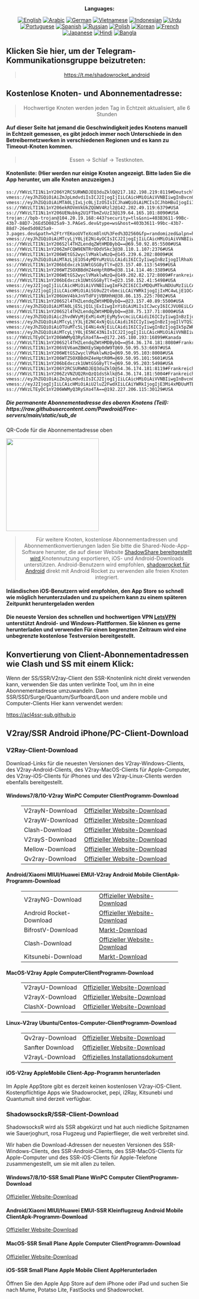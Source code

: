 
<div align="center">

**Languages:**

[![English](https://img.shields.io/badge/Language-English-red?style=for-the-badge)](README-en.md)
[![Arabic](https://img.shields.io/badge/Language-Arabic-red?style=for-the-badge)](README-ar.md)
[![German](https://img.shields.io/badge/Language-German-red?style=for-the-badge)](README-de.md)
[![Vietnamese](https://img.shields.io/badge/Language-Vietnamese-red?style=for-the-badge)](README-vi.md)
[![Indonesian](https://img.shields.io/badge/Language-Indonesian-red?style=for-the-badge)](README-id.md)
[![Urdu](https://img.shields.io/badge/Language-Urdu-red?style=for-the-badge)](README-ur-PK.md)
[![Portuguese](https://img.shields.io/badge/Language-Portuguese-red?style=for-the-badge)](README-pt-BR.md)
[![Spanish](https://img.shields.io/badge/Language-Spanish-red?style=for-the-badge)](README-es.md)
[![Russian](https://img.shields.io/badge/Language-Russian-red?style=for-the-badge)](README-ru.md)
[![Polish](https://img.shields.io/badge/Language-Polish-red?style=for-the-badge)](README-pl.md)
[![Korean](https://img.shields.io/badge/Language-Korean-red?style=for-the-badge)](README-ko-KR.md)
[![French](https://img.shields.io/badge/Language-French-red?style=for-the-badge)](README-fr.md)
[![Japanese](https://img.shields.io/badge/Language-Japanese-red?style=for-the-badge)](README-ja.md)
[![Hindi](https://img.shields.io/badge/Language-Hindi-red?style=for-the-badge)](README-hi.md)
[![Bangla](https://img.shields.io/badge/Language-Bangla-red?style=for-the-badge)](README-bn.md)

</div>
<h2>Klicken Sie hier, um der Telegram-Kommunikationsgruppe beizutreten:</h2>
 <blockquote>
 <p style="text-align: center;"><a href="https://t.me/shadowrocket_android">https://t.me/shadowrocket_android</a></p>
 </blockquote>
 <h2>Kostenlose Knoten- und Abonnementadresse:</h2>
 <blockquote>
 <p style="text-align: center;">Hochwertige Knoten werden jeden Tag in Echtzeit aktualisiert, alle 6 Stunden</p>
 </blockquote>
 <h4>Auf dieser Seite hat jemand die Geschwindigkeit jedes Knotens manuell in Echtzeit gemessen, es gibt jedoch immer noch Unterschiede in den Betreibernetzwerken in verschiedenen Regionen und es kann zu Timeout-Knoten kommen. </h4>
 <blockquote>
 <p style="text-align: center;">Essen -> Schlaf -> Testknoten. </p>
 </blockquote>
 <h4>Knotenliste: (Hier werden nur einige Knoten angezeigt. Bitte laden Sie die App herunter, um alle Knoten anzuzeigen.)</h4>
    
```
ss://YWVzLTI1Ni1nY206Y2RCSURWNDJEQ3duZklO@217.182.198.219:8119#Deutschland
vmess://eyJhZGQiOiAiZmJpLmdvdiIsICJ2IjogIjIiLCAicHMiOiAiVVNBIiwgInBvcnQiOiAyMDgyLCAiaWQiOiAiNWYzZjA5YWQtODljYi00ZTk0LWE3YWQtYWE4MjM5OTEzNTU1IiwgImFpZCI6ICIwIiwgIm5ldCI6ICJ3cyIsICJ0eXBlIjogIiIsICJob3N0IjogImlwMy42OTI5MTk4Lnh5eiIsICJwYXRoIjogImdpdGh1Yi5jb20vQWx2aW45OTk5IiwgInRscyI6ICIifQ==
vmess://eyJhZGQiOiAiMTA0LjIxLjc0LjIzOSIsICJhaWQiOiAiMCIsICJhbHBuIjogIiIsICJmcCI6ICIiLCAiaG9zdCI6ICJhZnJobXMwNy54Zml4ZWRmbG9hdC5jZmQiLCAiaWQiOiAiYTE2NTVmNTEtMWUyMC00YTkyLThhMTEtYjdjYTMwYTdhMzUzIiwgIm5ldCI6ICJ3cyIsICJwYXRoIjogIi9saW5rd3MiLCAicG9ydCI6ICI0NDMiLCAic2N5IjogImF1dG8iLCAic25pIjogImFmcmhtczA3LnhmaXhlZGZsb2F0LmNmZCIsICJ0bHMiOiAidGxzIiwgInR5cGUiOiAiIiwgInYiOiAiMiIsICJwcyI6ICJVU0EifQ==
ss://YWVzLTI1Ni1nY206ekROVmVkUkZQUWV4Rzl2@142.202.49.119:6379#USA
ss://YWVzLTI1Ni1nY206UENubkg2U1FTbmZvUzI3@139.64.165.101:8090#USA
trojan://bpb-trojan@104.20.19.168:443?security=tls&sni=403B3611-99Bc-43b7-88D7-26Ed5D0825a9-3.PAGeS.dev&type=ws&host=403b3611-99bc-43b7-88d7-26ed5d0825a9-3.pages.dev&path=%2FtrYEKooUVTeXcm8lnU%3Fed%3D2560&fp=randomized&alpn=h2%2Chttp%2F1.1#USA
vmess://eyJhZGQiOiAiMTcyLjY0LjE2Ni4yOCIsICJ2IjogIjIiLCAicHMiOiAiVVNBIiwgInBvcnQiOiAyMDgyLCAiaWQiOiAiNWYzZjA5YWQtODljYi00ZTk0LWE3YWQtYWE4MjM5OTEzNTU1IiwgImFpZCI6ICIwIiwgIm5ldCI6ICJ3cyIsICJ0eXBlIjogIiIsICJob3N0IjogImlwMy42OTI5MTk4Lnh5eiIsICJwYXRoIjogImdpdGh1Yi5jb20vQWx2aW45OTk5IiwgInRscyI6ICIifQ==
ss://YWVzLTI1Ni1nY206S2l4THZLendqZWtHMDBybQ==@69.50.92.85:5500#USA
ss://YWVzLTI1Ni1nY206ZmFCQW9ENTRrODdVSkc3@38.110.1.107:2376#USA
ss://YWVzLTI1Ni1nY206WEtGS2wyclVMaklwNzQ=@145.239.6.202:8009#UK
vmess://eyJhZGQiOiAiMTAzLjE1OS4yMDYuMzUiLCAidiI6ICIyIiwgInBzIjogIlRhaXdhbiIsICJwb3J0IjogMzE5NDUsICJpZCI6ICJlMmU1MTFiMC03ZGVmLTRlMWItZDIzOC02Y2I1MzkxYjJlM2YiLCAiYWlkIjogIjAiLCAibmV0IjogIndzIiwgInR5cGUiOiAiIiwgImhvc3QiOiAiIiwgInBhdGgiOiAiLyIsICJ0bHMiOiAiIn0=
ss://YWVzLTI1Ni1nY206bEdxczk1UWtGSG8yTlY=@23.157.40.113:5499#USA
ss://YWVzLTI1Ni1nY206WTZSOXBBdHZ4eHptR0M=@38.114.114.46:3389#USA
ss://YWVzLTI1Ni1nY206WEtGS2wyclVMaklwNzQ=@149.202.82.172:8009#Frankreich
ss://YWVzLTI1Ni1nY206bEdxczk1UWtGSG8yTlY=@23.150.152.41:5498#USA
vmess://eyJ2IjogIjIiLCAicHMiOiAiVVNBIiwgImFkZCI6ICIxMDQuMTkuNDUuMzIiLCAicG9ydCI6ICIyMDk1IiwgImlkIjogIjdhNzM3ZjQxLWI3OTItNDI2MC05NGZmLTNkODY0ZGE2N2I4MCIsICJhaWQiOiAiMCIsICJzY3kiOiAiYXV0byIsICJuZXQiOiAid3MiLCAidHlwZSI6ICJub25lIiwgImhvc3QiOiAib25lYS5mbGhhLnJ1IiwgInBhdGgiOiAiLyIsICJ0bHMiOiAiIiwgInNuaSI6ICIiLCAiYWxwbiI6ICIifQ==
vmess://eyJ2IjogIjIiLCAicHMiOiAiSG9uZ2tvbmciLCAiYWRkIjogIjIxMC4wLjE1OC4yMTkiLCAicG9ydCI6ICIxMjkwOSIsICJpZCI6ICI4MjU5Y2IxYy1kZDZjLTQ3MzktOWM4OC1hZjU1MGQ5Nzc1MjUiLCAiYWlkIjogIjAiLCAic2N5IjogImF1dG8iLCAibmV0IjogIndzIiwgInR5cGUiOiAiIiwgImhvc3QiOiAiMTkubHdkaC51cyIsICJwYXRoIjogIi8iLCAidGxzIjogInRscyIsICJzbmkiOiAiMTkubHdkaC51cyIsICJ0ZXN0X25hbWUiOiAiSEsifQ==
ss://YWVzLTI1Ni1nY206UmV4bkJnVTdFVjVBRHhH@38.86.135.225:7002#USA
ss://YWVzLTI1Ni1nY206S2l4THZLendqZWtHMDBybQ==@23.157.40.89:5500#USA
vmess://eyJhZGQiOiAiMTA0LjE5LjQ1LjExIiwgInYiOiAiMiIsICJwcyI6ICJVU0EiLCAicG9ydCI6IDIwOTUsICJpZCI6ICIxOGQ5NjE5MC1jMTBmLTQ0OGYtYTgyYS0yZDM2ZGY1YzNjZGUiLCAiYWlkIjogIjAiLCAibmV0IjogIndzIiwgInR5cGUiOiAiIiwgImhvc3QiOiAiaXAyLjYwMTY3MjUueHl6IiwgInBhdGgiOiAiZ2l0aHViLmNvbS9BbHZpbjk5OTkiLCAidGxzIjogIiJ9
ss://YWVzLTI1Ni1nY206S2l4THZLendqZWtHMDBybQ==@38.75.137.71:8000#USA
vmess://eyJhZGQiOiAic2hvdWVyMjExMi4xMjEyMy5vcmciLCAidiI6ICIyIiwgInBzIjogIlNcdTAwZmNka29yZWEiLCAicG9ydCI6IDMwMDAzLCAiaWQiOiAiNGFlOTg3YTktZjllNi00OWYwLTk1YWQtZThmMzc1Njc4ZDYyIiwgImFpZCI6ICIwIiwgIm5ldCI6ICJ3cyIsICJ0eXBlIjogIiIsICJob3N0IjogInd3dy5iYWlkdS5jb20iLCAicGF0aCI6ICIvMTIxMjMub3JnIiwgInRscyI6ICJ0bHMifQ==
vmess://eyJhZGQiOiAiMTcyLjY3LjE2NC4xNjQiLCAidiI6ICIyIiwgInBzIjogIlVTQSIsICJwb3J0IjogNDQzLCAiaWQiOiAiYTE2NTVmNTEtMWUyMC00YTkyLThhMTEtYjdjYTMwYTdhMzUzIiwgImFpZCI6ICIwIiwgIm5ldCI6ICJ3cyIsICJ0eXBlIjogIiIsICJob3N0IjogImFmcmhtczA3LnhmaXhlZGZsb2F0LmNmZCIsICJwYXRoIjogIi9saW5rd3MiLCAidGxzIjogInRscyJ9
vmess://eyJhZGQiOiAiOTUuMTc5LjE4Ni4xNjEiLCAidiI6ICIyIiwgInBzIjogIk5pZWRlcmxhbmRlIiwgInBvcnQiOiA0NDMsICJpZCI6ICJkZmJiYzhkZS04YTRmLTQwN2QtODA2OS02ZGUzOGQ4M2M0ZTEiLCAiYWlkIjogIjAiLCAibmV0IjogIndzIiwgInR5cGUiOiAiIiwgImhvc3QiOiAiaGRmeTRzMmQxLmZvcmlyYW4udHJhZGUiLCAicGF0aCI6ICIvV2dDbXA4cHhSV0J0TFRsVEwiLCAidGxzIjogInRscyJ9
vmess://eyJhZGQiOiAiMTcyLjY0LjE5NC43NiIsICJ2IjogIjIiLCAicHMiOiAiVVNBIiwgInBvcnQiOiAyMDk1LCAiaWQiOiAiMThkOTYxOTAtYzEwZi00NDhmLWE4MmEtMmQzNmRmNWMzY2RlIiwgImFpZCI6ICIwIiwgIm5ldCI6ICJ3cyIsICJ0eXBlIjogIiIsICJob3N0IjogImlwMi42MDE2NzI1Lnh5eiIsICJwYXRoIjogImdpdGh1Yi5jb20vQWx2aW45OTk5IiwgInRscyI6ICIifQ==
ss://YWVzLTEyOC1nY206WWMyQ3RySXo4TA==@172.245.180.193:16899#Kanada
ss://YWVzLTI1Ni1nY206S2l4THZLendqZWtHMDBybQ==@54.36.174.181:8080#Frankreich
ss://YWVzLTI1Ni1nY206VEV6amZBWXEySWp0dW9T@69.50.95.53:6697#USA
ss://YWVzLTI1Ni1nY206WEtGS2wyclVMaklwNzQ=@69.50.95.103:8008#USA
ss://YWVzLTI1Ni1nY206WTZSOXBBdHZ4eHptR0M=@69.50.95.101:5601#USA
ss://YWVzLTI1Ni1nY206bEdxczk1UWtGSG8yTlY=@69.50.95.203:5498#USA
ss://YWVzLTI1Ni1nY206Y2RCSURWNDJEQ3duZklO@54.36.174.181:8119#Frankreich
ss://YWVzLTI1Ni1nY206ZzVNZUQ2RnQzQ1dsSklk@54.36.174.181:5004#Frankreich
vmess://eyJhZGQiOiAiZmJpLmdvdiIsICJ2IjogIjIiLCAicHMiOiAiVVNBIiwgInBvcnQiOiAyMDk1LCAiaWQiOiAiMThkOTYxOTAtYzEwZi00NDhmLWE4MmEtMmQzNmRmNWMzY2RlIiwgImFpZCI6ICIwIiwgIm5ldCI6ICJ3cyIsICJ0eXBlIjogIiIsICJob3N0IjogImlwMi42MDE2NzI1Lnh5eiIsICJwYXRoIjogImdpdGh1Yi5jb20vQWx2aW45OTk5IiwgInRscyI6ICIifQ==
vmess://eyJ2IjogIjIiLCAicHMiOiAiU2luZ2FwdXIiLCAiYWRkIjogIjE3Mi4xMDUuMTE1LjE0NyIsICJwb3J0IjogIjQ0MyIsICJhaWQiOiAwLCAic2N5IjogImF1dG8iLCAibmV0IjogIndzIiwgInR5cGUiOiAibm9uZSIsICJ0bHMiOiAidGxzIiwgImlkIjogIjdhZDhkYTBjLWZkYTUtNDE2Yi05ZTcyLTQ3Y2M2ODMxM2ZmZSIsICJzbmkiOiAiMTcyLjEwNS4xMTUuMTQ3IiwgImhvc3QiOiAiMTcyLjEwNS4xMTUuMTQ3IiwgInBhdGgiOiAiL21zQ0JLVmFGIn0=
ss://YWVzLTEyOC1nY206WWMyQ3RySXo4TA==@192.227.206.115:30129#USA
```
<h5>Die permanente Abonnementadresse des oberen Knotens (Teil): https://raw.githubusercontent.com/Pawdroid/Free-servers/main/static/sub_de</h5>
 <p>QR-Code für die Abonnementadresse oben</p>
 <img src='https://raw.githubusercontent.com/Pawdroid/Free-servers/main/static/sub_de.png' width=250 height=250>
 <blockquote style='text-align: center;'>Für weitere Knoten, kostenlose Abonnementadressen und Abonnementkonvertierungen laden Sie bitte die Shared-Node-App-Software herunter, die auf dieser Website <a href='https://shadowsharing.com'>ShadowShare bereitgestellt wird </a> Knotennutzung exportieren, iOS- und Android-Downloads unterstützen. Android-Benutzern wird empfohlen, <a href='https://github.com/Pawdroid/shadowrocket_for_android'>shadowrocket für Android</a> direkt mit Android Rocket zu verwenden alle freien Knoten integriert. </blockquote>
 <h4>Inländischen iOS-Benutzern wird empfohlen, den App Store so schnell wie möglich herunterzuladen und zu speichern kann zu einem späteren Zeitpunkt heruntergeladen werden</h4>
 <h4>Die neueste Version des schnellen und hochwertigen VPN <a href='https://letsgovpn.com'>LetsVPN</a> unterstützt Android- und Windows-Plattformen. Sie können es gerne herunterladen und verwenden Für einen begrenzten Zeitraum wird eine unbegrenzte kostenlose Testversion bereitgestellt. </h4>
 <div class="nv-content-wrap-Eintragsinhalt">
 <h2>Konvertierung von Client-Abonnementadressen wie Clash und SS mit einem Klick:</h2>
 <p>Wenn der SS/SSR/V2ray-Client den SSR-Knotenlink nicht direkt verwenden kann, verwenden Sie das unten verlinkte Tool, um ihn in eine Abonnementadresse umzuwandeln. Dann SSR/SSD/Surge/Quantum/Surfboard/Loon und andere mobile und Computer-Clients Hier kann verwendet werden:</p>
 <p><a href="https://acl4ssr-sub.github.io" target="_blank" rel="noreferrer noopener nofollow">https://acl4ssr-sub.github.io</a></p>
 <h2>V2ray/SSR Android iPhone/PC-Client-Download</h2>
 <h3>V2Ray-Client-Download</h3>
 <p>Download-Links für die neuesten Versionen des V2ray-Windows-Clients, des V2ray-Android-Clients, des V2ray-MacOS-Clients für Apple-Computer, des V2ray-iOS-Clients für iPhones und des V2ray-Linux-Clients werden ebenfalls bereitgestellt. </p>
 <h4>Windows7/8/10-<strong>V2ray WinPC Computer Client</strong>Programm-Download</h4>
 <figure class="wp-block-table alignwide is-style-stripes"><table><tbody><tr><td>V2rayN-Download</td><td><a href="https://github. com/2dust/v2rayN/releases" target="_blank" rel="noreferrer noopener">Offizieller Website-Download</a></td></tr><tr><td>V2rayW-Download</td><td> <a href="https://github.com/Cenmrev/V2RayW/releases" target="_blank" rel="noreferrer noopener">Offizieller Website-Download</a></td></tr><tr><td> Clash-Download</td><td><a href="https://github.com/Fndroid/clash_for_windows_pkg/releases" target="_blank" rel="noreferrer noopener">Offizieller Website-Download</a></td> </tr><tr><td>V2rayS-Download</td><td><a href="https://github.com/Shinlor/V2RayS/releases" target="_blank" rel="noreferrer noopener">Offizieller Website-Download</a></td></tr><tr><td>Mellow-Download</td><td><a href="https://github.com/mellow-io/mellow/releases" target="_blank" rel="noreferrer noopener">Offizieller Website-Download</a></td></tr><tr><td>Qv2ray-Download</td><td><a href= „https://github.com/Qv2ray/Qv2ray“ target="_blank" rel="noreferrer noopener">Offizieller Website-Download</a></td></tr></tbody></table></figure>
 <h4><strong>Android/Xiaomi MIUI/Huawei EMUI-V2ray Android Mobile Client</strong>Apk-Programm-Download</h4>
 <figure class="wp-block-table alignwide is-style-stripes"><table><tbody><tr><td>V2rayNG-Download</td><td><a href="https://github. com/2dust/v2rayNG/releases" target="_blank" rel="noreferrer noopener">Offizieller Website-Download</a></td></tr><tr><td>Android Rocket-Download</td><td><a href="https://github.com/Pawdroid/shadowrocket_for_android/releases" target="_blank" rel="noreferrer noopener">Offizieller Website-Download</a></td></tr><tr> <td>BifrostV-Download</td><td><a rel="noreferrer noopener" href="https://www.appsapk.com/downloading/latest/com.github.dawndiy.bifrostv-0.6.8.apk " target="_blank">Markt-Download</a></td></tr><tr><td>Clash-Download</td><td><a href="https://github.com/Kr328/ClashForAndroid/releases" target="_blank" rel="noreferrer noopener">Offizieller Website-Download</a></td></tr><tr><td>Kitsunebi-Download</td><td><a rel =" noreferrer noopener" href="https://apkpure.com/kitsunebi/fun.kitsunebi.kitsunebi4android" target="_blank">Markt-Download</a></td></tr></tbody></table></figure>
 <h4><strong>MacOS-V2ray <strong>Apple Computer</strong>Client</strong>Programm-Download</h4>
 <figure class="wp-block-table alignwide is-style-stripes"><table><tbody><tr><td>V2rayU-Download</td><td><a href="https://github. com/yanue/V2rayU/releases" target="_blank" rel="noreferrer noopener">Offizieller Website-Download</a></td></tr><tr><td>V2rayX-Download</td><td> <a href="https://github.com/Cenmrev/V2RayX/releases" target="_blank" rel="noreferrer noopener">Offizieller Website-Download</a></td></tr><tr><td> ClashX-Download</td><td><a href="https://github.com/yichengchen/clashX/releases" target="_blank" rel="noreferrer noopener">Offizieller Website-Download</a></td> </tr></tbody></table></figure>
 <h4><strong>Linux</strong>–<strong>V2ray Ubuntu/Centos-Computer-Client</strong>Programm-Download</h4>
 <figure class="wp-block-table alignwide is-style-stripes"><table><tbody><tr><td>Qv2ray-Download</td><td><a href="https://github. com/Qv2ray/Qv2ray" target="_blank" rel="noreferrer noopener">Offizieller Website-Download</a></td></tr><tr><td>Sanfter Download</td><td><a href ="https://github.com/mellow-io/mellow/releases" target="_blank" rel="noreferrer noopener">Offizieller Website-Download</a></td></tr><tr><td> V2rayL-Download</td><td><a rel="noreferrer noopener" href="https://github.com/jiangxufeng/v2rayL" target="_blank">Offizielles Installationsdokument</a></td></tr></tbody></table></figure>
 <h4>iOS-<strong>V2ray Apple<strong>Mobile Client</strong>-App-Programm</strong> herunterladen</h4>
 <p>Im Apple AppStore gibt es derzeit keinen kostenlosen V2ray-iOS-Client. Kostenpflichtige Apps wie Shadowrocket, pepi, i2Ray, Kitsunebi und Quantumult sind derzeit verfügbar. </p>
 <h3>ShadowsocksR/SSR-Client-Download</h3>
 <p>ShadowsocksR wird als SSR abgekürzt und hat auch niedliche Spitznamen wie Sauerjoghurt, rosa Flugzeug und Papierflieger, die weit verbreitet sind. </p>
 <p>Wir haben die Download-Adressen der neuesten Versionen des SSR-Windows-Clients, des SSR-Android-Clients, des SSR-MacOS-Clients für Apple-Computer und des SSR-iOS-Clients für Apple-Telefone zusammengestellt, um sie mit allen zu teilen. </p>
 <h4><strong>Windows7/8/10-<strong>SSR Small Plane WinPC Computer Client</strong>Programm-Download</strong></h4>
 <p><a rel="noreferrer noopener" href="https://github.com/shadowsocksrr/shadowsocksr-csharp/releases" target="_blank">Offizieller Website-Download</a></p>
 <h4><strong><strong>Android/Xiaomi MIUI/Huawei EMUI-SSR Kleinflugzeug Android Mobile Client</strong>Apk-Programm-Download</strong></h4>
 <p><a rel="noreferrer noopener" href="https://github.com/shadowsocksrr/shadowsocksr-android/releases" target="_blank">Offizieller Website-Download</a></p>
 <h4><strong><strong>MacOS-SSR Small Plane Apple Computer Client</strong>Programm-Download</strong></h4>
 <p><a href="https://github.com/qinyuhang/ShadowsocksX-NG-R/releases" target="_blank" rel="noreferrer noopener">Offizieller Website-Download</a></p>
 <h4><strong>iOS-<strong>SSR Small Plane Apple Mobile Client App</strong></strong>Herunterladen</h4>
 <p>Öffnen Sie den Apple App Store auf dem iPhone oder iPad und suchen Sie nach Mume, Potatso Lite, FastSocks und Shadowrocket. </p></div>
    